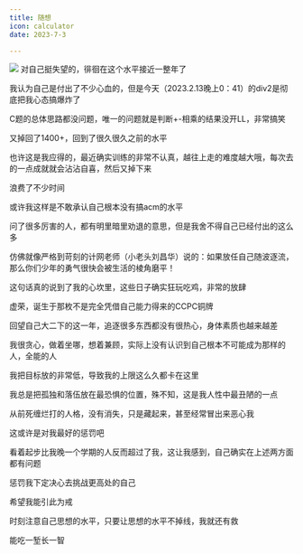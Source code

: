 ```yaml
---
title: 随想
icon: calculator
date: 2023-7-3

---
```

![](https://img2023.cnblogs.com/blog/2740326/202305/2740326-20230513004008782-1879838370.png)
对自己挺失望的，徘徊在这个水平接近一整年了

我认为自己是付出了不少心血的，但是今天（2023.2.13晚上0：41）的div2是彻底把我心态搞爆炸了

C题的总体思路都没问题，唯一的问题就是判断+-相乘的结果没开LL，非常搞笑

又掉回了1400+，回到了很久很久之前的水平

也许这是我应得的，最近确实训练的非常不认真，越往上走的难度越大哦，每次去的一点成就就会沾沾自喜，然后又掉下来

浪费了不少时间

或许我这样是不敢承认自己根本没有搞acm的水平

问了很多厉害的人，都有明里暗里劝退的意思，但是我舍不得自己已经付出的这么多

仿佛就像严格到苛刻的计网老师（小老头刘昌华）说的：如果放任自己随波逐流，那么你们少年的勇气很快会被生活的棱角磨平！

这句话真的说到了我的心坎里，这些日子确实狂玩吃鸡，非常的放肆

虚荣，诞生于那枚不是完全凭借自己能力得来的CCPC铜牌

回望自己大二下的这一年，追逐很多东西都没有很热心，身体素质也越来越差

我很贪心，做着坐哪，想着兼顾，实际上没有认识到自己根本不可能成为那样的人，全能的人

我把目标放的非常低，导致我的上限这么久都卡在这里

我总是把孤独和落伍放在最恐惧的位置，殊不知，这是我人性中最丑陋的一点

从前死缠烂打的人格，没有消失，只是藏起来，甚至经常冒出来恶心我

这或许是对我最好的惩罚吧

看着起步比我晚一个学期的人反而超过了我，这让我感到，自己确实在上述两方面都有问题

惩罚我下定决心去挑战更高处的自己

希望我能引此为戒

时刻注意自己思想的水平，只要让思想的水平不掉线，我就还有救

能吃一堑长一智
